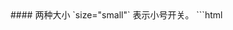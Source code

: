 <text lang="cn">
#### 两种大小
`size="small"` 表示小号开关。
</text>
```html
<template>
    <div>
        <s-switch defaultChecked="{{true}}" />
        <br />
        <s-switch defaultChecked="{{true}}" size="small" />
    </div>
</template>
<script>
import {Switch} from 'santd';

export default {
    components: {
        's-switch': Switch
    }
}
</script>
```
